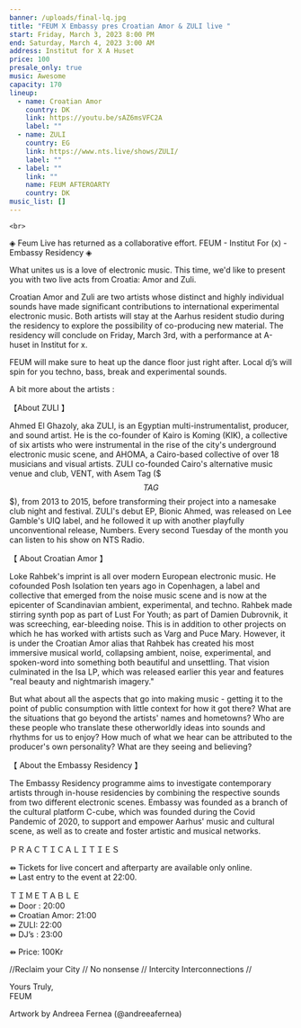 ```yaml
---
banner: /uploads/final-lq.jpg
title: "FEUM X Embassy pres Croatian Amor & ZULI live "
start: Friday, March 3, 2023 8:00 PM
end: Saturday, March 4, 2023 3:00 AM
address: Institut for X A Huset
price: 100
presale_only: true
music: Awesome
capacity: 170
lineup:
  - name: Croatian Amor
    country: DK
    link: https://youtu.be/sAZ6msVFC2A
    label: ""
  - name: ZULI
    country: EG
    link: https://www.nts.live/shows/ZULI/
    label: ""
  - label: ""
    link: ""
    name: FEUM AFTEROARTY
    country: DK
music_list: []
---
```

`<﻿br>`

◈ Feum Live has returned as a collaborative effort. FEUM - Institut For (x) - Embassy Residency ◈

What unites us is a love of electronic music. This time, we'd like to present you with two live acts from Croatia: Amor and Zuli. 

Croatian Amor and Zuli are two artists whose distinct and highly individual sounds have made significant contributions to international experimental electronic music. Both artists will stay at the Aarhus resident studio during the residency to explore the possibility of co-producing new material. The residency will conclude on Friday, March 3rd, with a performance at A-huset in Institut for x. 

FEUM will make sure to heat up the dance floor just right after. Local dj’s will spin for you techno, bass, break and experimental sounds. 

A bit more about the artists : 

【About ZULI 】

Ahmed El Ghazoly, aka ZULI, is an Egyptian multi-instrumentalist, producer, and sound artist. He is the co-founder of Kairo is Koming (KIK), a collective of six artists who were instrumental in the rise of the city's underground electronic music scene, and AHOMA, a Cairo-based collective of over 18 musicians and visual artists. ZULI co-founded Cairo's alternative music venue and club, VENT, with Asem Tag ($$$TAG$$$), from 2013 to 2015, before transforming their project into a namesake club night and festival. ZULI's debut EP, Bionic Ahmed, was released on Lee Gamble's UIQ label, and he followed it up with another playfully unconventional release, Numbers. Every second Tuesday of the month you can listen to his show on NTS Radio. [](https://www.nts.live/shows/ZULI/?fbclid=IwAR0ba9UEDGIUowGxqDL1mccdxhpr5xnha3TP14i5JzGhA9QMxwoyv5B6XYQ)

【 About Croatian Amor 】

Loke Rahbek's imprint is all over modern European electronic music. He cofounded Posh Isolation ten years ago in Copenhagen, a label and collective that emerged from the noise music scene and is now at the epicenter of Scandinavian ambient, experimental, and techno. Rahbek made stirring synth pop as part of Lust For Youth; as part of Damien Dubrovnik, it was screeching, ear-bleeding noise. This is in addition to other projects on which he has worked with artists such as Varg and Puce Mary. However, it is under the Croatian Amor alias that Rahbek has created his most immersive musical world, collapsing ambient, noise, experimental, and spoken-word into something both beautiful and unsettling. That vision culminated in the Isa LP, which was released earlier this year and features "real beauty and nightmarish imagery." 

But what about all the aspects that go into making music - getting it to the point of public consumption with little context for how it got there? What are the situations that go beyond the artists' names and hometowns? Who are these people who translate these otherworldly ideas into sounds and rhythms for us to enjoy? How much of what we hear can be attributed to the producer's own personality? What are they seeing and believing?

【 About the Embassy Residency 】

The Embassy Residency programme aims to investigate contemporary artists through in-house residencies by combining the respective sounds from two different electronic scenes. Embassy was founded as a branch of the cultural platform C-cube, which was founded during the Covid Pandemic of 2020, to support and empower Aarhus' music and cultural scene, as well as to create and foster artistic and musical networks. 

ＰＲＡＣＴＩＣＡＬＩＴＩＥＳ

⇻ Tickets for live concert and afterparty are available only online. \
⇻ Last entry to the event at 22:00.

ＴＩＭＥＴＡＢＬＥ\
⇻ Door : 20:00 \
⇻ Croatian Amor: 21:00\
⇻ ZULI: 22:00\
⇻ DJ’s : 23:00 

⇻ Price: 100Kr 

//Reclaim your City // No nonsense // Intercity Interconnections // 

Yours Truly,\
FEUM

Artwork by Andreea Fernea (@andreeafernea)